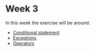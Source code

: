 # Week 3
In this week the exercise will be around:
- [Conditional statement](https://www.youtube.com/watch?v=o_iO9WuoWaM)
- [Exceptions](https://www.youtube.com/watch?v=cFTFtuEQ-10)
- [Operators](https://www.youtube.com/watch?v=iqd6KKjB7gc)

